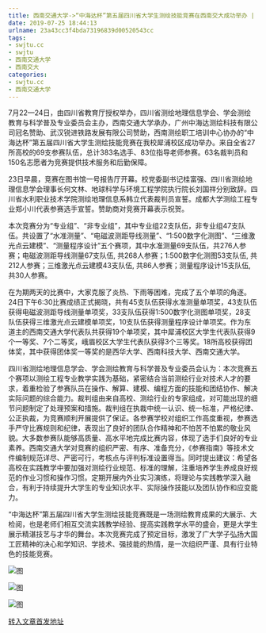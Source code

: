 ```yaml
---
title: 西南交通大学->“中海达杯”第五届四川省大学生测绘技能竞赛在西南交大成功举办 | swjtu.cc
date: 2019-07-25 18:44:13
urlname: 23a43cc3f4bda73196839d00520543cc
tags: 
- swjtu.cc
- swjtu
- 西南交通大学
- 西南交大
categories:
- swjtu.cc
- 西南交通大学
---
```



7月22—24日，由四川省教育厅授权举办，四川省测绘地理信息学会、学会测绘教育与科学普及专业委员会主办，西南交通大学承办，广州中海达测绘科技有限公司冠名赞助、武汉锐进铁路发展有限公司赞助，西南测绘职工培训中心协办的“中海达杯”第五届四川省大学生测绘技能竞赛在我校犀浦校区成功举办。来自全省27所高校的69支参赛队伍，总计383名选手、83位指导老师参赛。63名裁判员和150名志愿者为竞赛提供技术服务和后勤保障。

23日早晨，竞赛在图书馆一号报告厅开幕。校党委副书记桂富强、四川省测绘地理信息学会理事长何文林、地球科学与环境工程学院执行院长刘国祥分别致辞。四川省水利职业技术学院测绘地理信息系韩立代表裁判员宣誓。成都大学测绘工程专业郑小川代表参赛选手宣誓。赞助商对竞赛开幕表示祝贺。

本次竞赛分为“专业组”、“非专业组”，其中专业组22支队伍，非专业组47支队伍。共设置了“水准测量”、“电磁波测距导线测量”、“1:500数字化测图”、“三维激光点云建模”、“测量程序设计”五个赛项，其中水准测量69支队伍，共276人参赛；电磁波测距导线测量67支队伍, 共268人参赛；1:500数字化测图53支队伍, 共212人参赛；三维激光点云建模43支队伍, 共86人参赛；测量程序设计15支队伍, 共30人参赛。

在为期两天的比赛中，大家克服了炎热、下雨等困难，完成了五个单项的角逐。24日下午6:30比赛成绩正式揭晓，共有45支队伍获得水准测量单项奖，43支队伍获得电磁波测距导线测量单项奖，33支队伍获得1:500数字化测图单项奖，28支队伍获得三维激光点云建模单项奖，10支队伍获得测量程序设计单项奖。作为东道主的西南交通大学代表队共获得19个单项奖，其中犀浦校区大学生代表队获得9个一等奖、7个二等奖，峨眉校区大学生代表队获得3个三等奖。18所高校获得团体奖，其中获得团体奖一等奖的是西华大学、西南科技大学、西南交通大学。

四川省测绘地理信息学会、学会测绘教育与科学普及专业委员会认为：本次竞赛五个赛项以测绘工程专业教学实践为基础，紧密结合当前测绘行业对技术人才的要求，着重检验了参赛队员在操作、解算、建模、编程方面的技能和团结协作、解决实际问题的综合能力。裁判组由来自高校、测绘行业的专家组成，对可能出现的细节问题制定了处理预案和措施。裁判组在执裁中统一认识、统一标准，严格纪律、公正执裁，为竞赛顺利开展提供了保证。各参赛学校对组织工作高度重视，参赛选手严守比赛规则和纪律，表现出了良好的团队合作精神和不怕苦不怕累的敬业风貌。大多数参赛队能够高质量、高水平地完成比赛内容，体现了选手们良好的专业素养。西南交通大学对竞赛的组织严密、有序、准备充分，《参赛指南》等技术文件编制规范详尽、严密可行，考核点与评判标准设置得当。同时提出建议：希望各高校在实践教学中要加强对测绘行业规范、标准的理解，注重培养学生养成良好规范的作业习惯和操作习惯。定期开展内外业实习演练，将理论与实践教学深入融合，有利于持续提升大学生的专业知识水平、实际操作技能以及团队协作和应变能力。

“中海达杯”第五届四川省大学生测绘技能竞赛既是一场测绘教育成果的大展示、大检阅，也是老师们相互交流实践教学经验、提高实践教学水平的盛会，更是大学生展示精湛技艺与才华的舞台。本次竞赛完成了预定目标，激发了广大学子弘扬大国工匠精神的决心和学知识、学技术、强技能的热情，是一次组织严谨、具有行业特色的技能竞赛。



![图](https://news.swjtu.edu.cn/upload/201907/25/201907251522053888.jpg)

![图](https://news.swjtu.edu.cn/upload/201907/25/201907251520195667.png)

![图](https://news.swjtu.edu.cn/upload/201907/25/201907251519531962.png)

[转入文章首发地址](https://news.swjtu.edu.cn/shownews-18711.shtml)